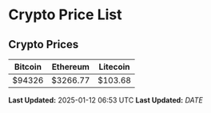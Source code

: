 # Crypto Price List

## Crypto Prices
| Bitcoin | Ethereum | Litecoin |
| ------- | -------- | -------- |
| $94326 | $3266.77 | $103.68 |
**Last Updated:** 2025-01-12 06:53 UTC
**Last Updated:** $DATE$

